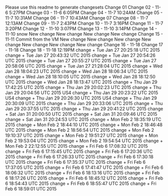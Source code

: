 Please use this readme to generate changesets
Change 01
Change 02 - 11-6 5:27PM
Change 03 - 11-6 6:05PM
Change 04 - 11-7 10:24AM
Change 05 - 11-7 10:31AM
Change 06 - 11-7 10:43AM
Change 07
Change 08 - 11-7 12:13AM
Change 09 - 11-7 2:43PM
Change 10 - 11-7 3:16PM
Change 11 - 11-7 3:20PM
Change 12 - 11-10 3:07PM
Change 13 - 11-10 3:14PM
Change 14 - 11-10 snow
New change
New change
New change
New change
Change 15 - 11-11 Commit from the VM
New change
New change
New change
New change
New change
New change
New change
Change 16 - 11-18
Change 17 - 11-18
Change 18 - 11-18 12:19PM
change  + Tue Jan 27 20:25:18 UTC 2015
change  + Tue Jan 27 20:43:32 UTC 2015
change  + Tue Jan 27 20:54:26 UTC 2015
change  + Tue Jan 27 20:55:27 UTC 2015
change  + Tue Jan 27 20:58:06 UTC 2015
change  + Tue Jan 27 21:28:04 UTC 2015
change + Wed Jan 28 18:04:23 UTC 2015
change + Wed Jan 28 18:06:34 UTC 2015
change + Wed Jan 28 18:10:05 UTC 2015
change + Wed Jan 28 18:12:50 UTC 2015
change + Wed Jan 28 18:13:47 UTC 2015
change + Thu Jan 29 17:42:25 UTC 2015
change + Thu Jan 29 20:02:23 UTC 2015
change + Thu Jan 29 20:04:56 UTC 2015
US4 change + Thu Jan 29 20:23:22 UTC 2015
US4 change + Thu Jan 29 20:26:30 UTC 2015
US4 change + Thu Jan 29 20:30:09 UTC 2015
change + Thu Jan 29 20:33:06 UTC 2015
change + Thu Jan 29 20:37:55 UTC 2015
change + Thu Jan 29 20:41:22 UTC 2015
change + Sat Jan 31 20:00:50 UTC 2015
change + Sat Jan 31 20:09:46 UTC 2015
change + Sat Jan 31 20:24:53 UTC 2015
change + Mon Feb 2 18:35:19 UTC 2015
change + Mon Feb 2 18:44:10 UTC 2015
change + Mon Feb 2 18:46:48 UTC 2015
change + Mon Feb 2 18:56:54 UTC 2015
change + Mon Feb 2 19:10:37 UTC 2015
change + Mon Feb 2 19:51:27 UTC 2015
change + Mon Feb 2 19:53:04 UTC 2015
change + Mon Feb 2 19:54:54 UTC 2015
change + Mon Feb 2 22:12:55 UTC 2015
change + Fri Feb 6 17:08:32 UTC 2015
change + Fri Feb 6 17:15:45 UTC 2015
change + Fri Feb 6 17:20:36 UTC 2015
change + Fri Feb 6 17:26:33 UTC 2015
change + Fri Feb 6 17:30:18 UTC 2015
change + Fri Feb 6 17:35:37 UTC 2015
change + Fri Feb 6 17:37:05 UTC 2015
change + Fri Feb 6 17:41:47 UTC 2015
change + Fri Feb 6 18:06:32 UTC 2015
change + Fri Feb 6 18:13:16 UTC 2015
change + Fri Feb 6 18:17:26 UTC 2015
change + Fri Feb 6 18:45:12 UTC 2015
change + Fri Feb 6 18:54:43 UTC 2015
change + Fri Feb 6 18:55:47 UTC 2015
change + Fri Feb 6 18:59:01 UTC 2015
